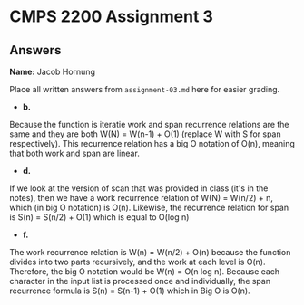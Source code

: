# CMPS 2200 Assignment 3
## Answers

**Name:** Jacob Hornung


Place all written answers from `assignment-03.md` here for easier grading.


- **b.**

Because the function is iteratie work and span recurrence relations are the same and they are both W(N) = W(n-1) + O(1) (replace W with S for span respectively). This recurrence relation has a big O notation of O(n), meaning that both work and span are linear.


- **d.**

If we look at the version of scan that was provided in class (it's in the notes), then we have a work recurrence relation of W(N) = W(n/2) + n, which (in big O notation) is O(n). Likewise, the recurrence relation for span is S(n) = S(n/2) + O(1) which is equal to O(log n)


- **f.**

The work recurrence relation is W(n) = W(n/2) + O(n) because the function divides into two parts recursively, and the work at each level is O(n). Therefore, the big O notation would be W(n) = O(n log n). Because each character in the input list is processed once and individually, the span recurrence formula is S(n) = S(n-1) + O(1) which in Big O is O(n).